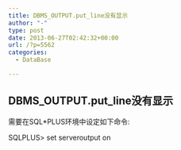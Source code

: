 ```yaml
---
title: DBMS_OUTPUT.put_line没有显示
author: "-"
type: post
date: 2013-06-27T02:42:32+00:00
url: /?p=5562
categories:
  - DataBase

---
```

## DBMS_OUTPUT.put_line没有显示
需要在SQL*PLUS环境中设定如下命令: 
  
SQLPLUS> set serveroutput on